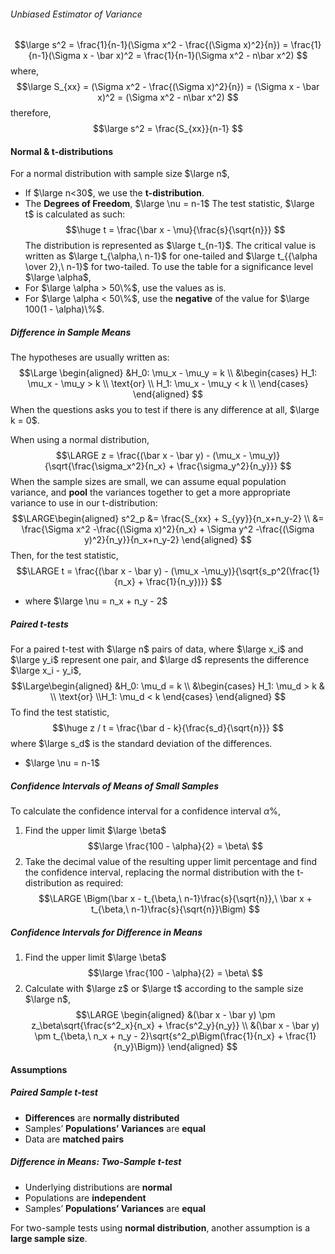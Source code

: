 ###### Unbiased Estimator of Variance
$$\large
s^2 = \frac{1}{n-1}(\Sigma x^2 - \frac{(\Sigma x)^2}{n}) = \frac{1}{n-1}(\Sigma x - \bar x)^2 = \frac{1}{n-1}(\Sigma x^2 - n\bar x^2)
$$
where,
$$\large
S_{xx} = (\Sigma x^2 - \frac{(\Sigma x)^2}{n}) = (\Sigma x - \bar x)^2 = (\Sigma x^2 - n\bar x^2)
$$
therefore,
$$\large
s^2 = \frac{S_{xx}}{n-1}
$$
#### Normal & t-distributions
For a normal distribution with sample size $\large n$,
- If $\large n<30$, we use the **t-distribution**.
- The **Degrees of Freedom**, $\large \nu = n-1$
The test statistic, $\large t$ is calculated as such:
$$\huge
t = \frac{\bar x - \mu}{\frac{s}{\sqrt{n}}}
$$
The distribution is represented as $\large t_{n-1}$.
The critical value is written as $\large t_{\alpha,\ n-1}$ for one-tailed and $\large t_{{\alpha \over 2},\ n-1}$ for two-tailed.
To use the table for a significance level $\large \alpha$,
- For $\large \alpha > 50\%$, use the values as is.
- For $\large \alpha < 50\%$, use the **negative** of the value for $\large 100(1 - \alpha)\%$.

##### Difference in Sample Means
The hypotheses are usually written as:
$$\Large \begin{aligned}
&H_0: \mu_x - \mu_y = k \\
&\begin{cases}
H_1: \mu_x - \mu_y > k \\
\text{or} \\
H_1: \mu_x - \mu_y < k \\
\end{cases}
\end{aligned}
$$
When the questions asks you to test if there is any difference at all, $\large k = 0$.

When using a normal distribution,
$$\LARGE
z = \frac{(\bar x - \bar y) - (\mu_x - \mu_y)}{\sqrt{\frac{\sigma_x^2}{n_x} + \frac{\sigma_y^2}{n_y}}}
$$
When the sample sizes are small, we can assume equal population variance, and **pool** the variances together to get a more appropriate variance to use in our t-distribution:
$$\LARGE\begin{aligned}
s^2_p &= \frac{S_{xx} + S_{yy}}{n_x+n_y-2} \\
&= \frac{\Sigma x^2 -\frac{(\Sigma x)^2}{n_x} + \Sigma y^2 -\frac{(\Sigma y)^2}{n_y}}{n_x+n_y-2}
\end{aligned}
$$
Then, for the test statistic,
$$\LARGE
t = \frac{(\bar x - \bar y) - (\mu_x -\mu_y)}{\sqrt{s_p^2(\frac{1}{n_x} + \frac{1}{n_y})}}
$$
- where $\large \nu = n_x + n_y - 2$
##### Paired t-tests
For a paired t-test with $\large n$ pairs of data, where $\large x_i$ and $\large y_i$ represent one pair, and $\large d$ represents the difference $\large x_i - y_i$,
$$\Large\begin{aligned}
&H_0: \mu_d = k \\
&\begin{cases}
H_1: \mu_d > k & \\
\text{or}
\\H_1: \mu_d < k
\end{cases}
\end{aligned}
$$
To find the test statistic,
$$\huge
z / t = \frac{\bar d - k}{\frac{s_d}{\sqrt{n}}}
$$
where $\large s_d$ is the standard deviation of the differences.
- $\large \nu = n-1$
##### Confidence Intervals of Means of Small Samples
To calculate the confidence interval for a confidence interval $\alpha\%$,
1. Find the upper limit $\large \beta$
	$$\large
	\frac{100 - \alpha}{2} = \beta\
	$$
2. Take the decimal value of the resulting upper limit percentage and find the confidence interval, replacing the normal distribution with the t-distribution as required:
	$$\LARGE
	\Bigm(\bar x - t_{\beta,\ n-1}\frac{s}{\sqrt{n}},\ \bar x + t_{\beta,\ n-1}\frac{s}{\sqrt{n}}\Bigm)
	$$
##### Confidence Intervals for Difference in Means
1. Find the upper limit $\large \beta$
	$$\large
	\frac{100 - \alpha}{2} = \beta\
	$$
2. Calculate with $\large z$ or $\large t$ according to the sample size $\large n$,
	$$\LARGE \begin{aligned}
	&(\bar x - \bar y) \pm z_\beta\sqrt{\frac{s^2_x}{n_x} + \frac{s^2_y}{n_y}} \\
	&(\bar x - \bar y) \pm t_{\beta,\ n_x + n_y - 2}\sqrt{s^2_p\Bigm(\frac{1}{n_x} + \frac{1}{n_y}\Bigm)}
	\end{aligned}
	$$
#### Assumptions
##### Paired Sample t-test
- **Differences** are **normally distributed**
- Samples’ **Populations’ Variances** are **equal**
- Data are **matched pairs**
##### Difference in Means: Two-Sample t-test
- Underlying distributions are **normal**
- Populations are **independent**
- Samples’ **Populations’ Variances** are **equal**

For two-sample tests using **normal distribution**, another assumption is a **large sample size**.
